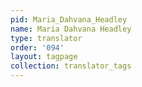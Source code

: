 ```yaml
---
pid: Maria_Dahvana_Headley
name: Maria Dahvana Headley
type: translator
order: '094'
layout: tagpage
collection: translator_tags
---
```

